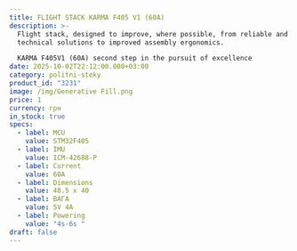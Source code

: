 ```yaml
---
title: FLIGHT STACK KARMA F405 V1 (60A)
description: >-
  Flight stack, designed to improve, where possible, from reliable and effective
  technical solutions to improved assembly ergonomics.

  KARMA F405V1 (60A) second step in the pursuit of excellence
date: 2025-10-02T22:12:00.000+03:00
category: politni-steky
product_id: "3231"
image: /img/Generative Fill.png
price: 1
currency: грн
in_stock: true
specs:
  - label: MCU
    value: STM32F405
  - label: IMU
    value: ICM-42688-P
  - label: Current
    value: 60А
  - label: Dimensions
    value: 48.5 х 40
  - label: ВАГА
    value: 5V 4A
  - label: Powering
    value: "4s-6s "
draft: false
---
```

  
